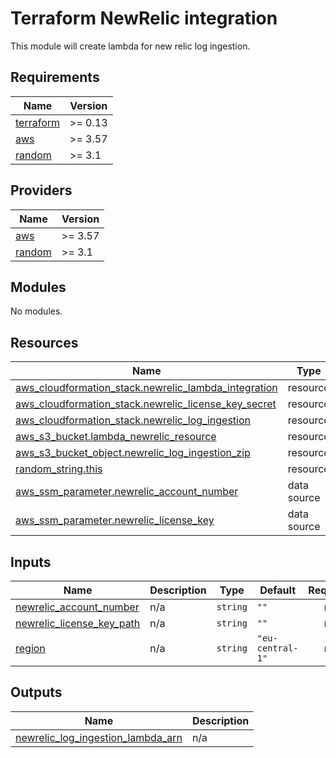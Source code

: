 # Terraform NewRelic integration

This module will create lambda for new relic log ingestion.

<!-- BEGINNING OF PRE-COMMIT-TERRAFORM DOCS HOOK -->
## Requirements

| Name | Version |
|------|---------|
| <a name="requirement_terraform"></a> [terraform](#requirement\_terraform) | >= 0.13 |
| <a name="requirement_aws"></a> [aws](#requirement\_aws) | >= 3.57 |
| <a name="requirement_random"></a> [random](#requirement\_random) | >= 3.1 |

## Providers

| Name | Version |
|------|---------|
| <a name="provider_aws"></a> [aws](#provider\_aws) | >= 3.57 |
| <a name="provider_random"></a> [random](#provider\_random) | >= 3.1 |

## Modules

No modules.

## Resources

| Name | Type |
|------|------|
| [aws_cloudformation_stack.newrelic_lambda_integration](https://registry.terraform.io/providers/hashicorp/aws/latest/docs/resources/cloudformation_stack) | resource |
| [aws_cloudformation_stack.newrelic_license_key_secret](https://registry.terraform.io/providers/hashicorp/aws/latest/docs/resources/cloudformation_stack) | resource |
| [aws_cloudformation_stack.newrelic_log_ingestion](https://registry.terraform.io/providers/hashicorp/aws/latest/docs/resources/cloudformation_stack) | resource |
| [aws_s3_bucket.lambda_newrelic_resource](https://registry.terraform.io/providers/hashicorp/aws/latest/docs/resources/s3_bucket) | resource |
| [aws_s3_bucket_object.newrelic_log_ingestion_zip](https://registry.terraform.io/providers/hashicorp/aws/latest/docs/resources/s3_bucket_object) | resource |
| [random_string.this](https://registry.terraform.io/providers/hashicorp/random/latest/docs/resources/string) | resource |
| [aws_ssm_parameter.newrelic_account_number](https://registry.terraform.io/providers/hashicorp/aws/latest/docs/data-sources/ssm_parameter) | data source |
| [aws_ssm_parameter.newrelic_license_key](https://registry.terraform.io/providers/hashicorp/aws/latest/docs/data-sources/ssm_parameter) | data source |

## Inputs

| Name | Description | Type | Default | Required |
|------|-------------|------|---------|:--------:|
| <a name="input_newrelic_account_number"></a> [newrelic\_account\_number](#input\_newrelic\_account\_number) | n/a | `string` | `""` | no |
| <a name="input_newrelic_license_key_path"></a> [newrelic\_license\_key\_path](#input\_newrelic\_license\_key\_path) | n/a | `string` | `""` | no |
| <a name="input_region"></a> [region](#input\_region) | n/a | `string` | `"eu-central-1"` | no |

## Outputs

| Name | Description |
|------|-------------|
| <a name="output_newrelic_log_ingestion_lambda_arn"></a> [newrelic\_log\_ingestion\_lambda\_arn](#output\_newrelic\_log\_ingestion\_lambda\_arn) | n/a |

<!-- END OF PRE-COMMIT-TERRAFORM DOCS HOOK -->
